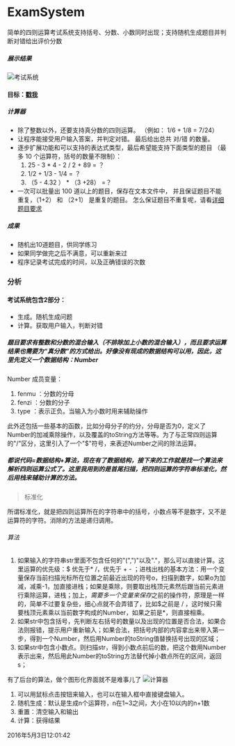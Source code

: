 # ExamSystem
简单的四则运算考试系统支持括号、分数、小数同时出现；支持随机生成题目并判断对错给出评价分数

##### 展示结果
![考试系统](http://ww1.sinaimg.cn/mw690/6f00b839gw1f3i25nai6wj20qw0towh4.jpg "考试系统")

#### 目标：[戳我](http://www.cnblogs.com/xinz/p/3803035.htm)

##### 计算器
* 除了整数以外，还要支持真分数的四则运算。 （例如：  1/6 + 1/8 = 7/24）
* 让程序能接受用户输入答案，并判定对错。 最后给出总共 对/错 的数量。
* 逐步扩展功能和可以支持的表达式类型，最后希望能支持下面类型的题目 （最多 10 个运算符，括号的数量不限制）：
  1. 25 - 3 * 4 - 2 / 2 + 89 = ？
  2. 1/2 + 1/3 - 1/4 = ？ 
  3. （5 - 4.32 ） * （3 +28） =？
* 一次可以批量出 100 道以上的题目，保存在文本文件中， 并且保证题目不能重复，（1+2） 和 （2+1） 是重复的题目。 怎么保证题目不重复呢，请看[详细题目要求](http://www.cnblogs.com/jiel/p/4810756.html)

##### 成果
* 随机出10道题目，供同学练习
* 如果同学做完之后不满意，可以重新来过
* 程序记录考试完成的时间，以及正确错误的次数

### 分析
#### 考试系统包含2部分：
* 生成。随机生成问题
* 计算。获取用户输入，判断对错

##### 题目要求有整数和分数的混合输入（不排除加上小数的混合输入），而且要求运算结果也需要为“真分数”的方式给出。好像没有现成的数据结构可以用，因此，这里先定义一个数据结构：Number

Number 成员变量：

1. fenmu ：分数的分母
2. fenzi ：分数的分子
3. type ：表示正负。当输入为小数时用来辅助操作

此外还包括一些基本的函数，比如分母分子的约分，分母是否为0，定义了Number的加减乘除操作，以及覆盖的toString方法等等。为了与正常四则运算的"/"区分，这里引入了一个"$"符号，来表述Number之间的除法运算。

##### 都说代码=数据结构+算法，现在有了数据结构，接下来的工作就是找一个算法来解析四则运算公式了。这里我用到的是首尾扫描，把四则运算的字符串标准化，然后用栈来辅助计算的方法。

>标准化

所谓标准化，就是把四则运算所在的字符串中的括号，小数点等不是数字，又不是运算符的字符。消除的方法是递归调用。

###### 算法
1. 如果输入的字符串str里面不包含任何的"(",")"以及"."，那么可以直接计算。这里运算的优先级：$ 优先于* /，优先于 + - ；进栈出栈的基本方法：用一个变量保存当前扫描光标所在位置之前最近出现的符号o，扫描到数字，如果o为加减，减乘-1，加直接进栈；如果是乘除，则要取出栈顶元素然后跟当前元素进行乘除运算，进栈；加上$，需要多一个变量来保存$之前的操作符，原理是一样的，简单不过要复杂些，细心点就不会弄错了，比如$之前是 / ，这时候只需要栈顶元素乘以当前数字构成的Number，如果之前是*，则直接相乘。
2. 如果str中包含括号，先判断左右括号的数量以及出现的位置是否合法，如果合法则报错，提示用户重新输入；如果合法，把括号内部的内容拿出来带入第一步，得到一个Number，然后用Number的toString值替换括号出现的区域；
3. 如果str中包含小数点。则扫描str，得到小数点前后的数，把这个数用Number表示出来，然后用此Number的toString方法替代掉小数点所在的区间，返回s；


有了后台的算法，做个图形化界面就不是难事儿了
![计算器](http://ww2.sinaimg.cn/mw690/6f00b839gw1f3i25mh54yj20po0mwdhv.jpg "计算器")

1. 可以用鼠标点击按钮来输入，也可以在输入框中直接键盘输入。
2. 随机生成：默认是生成n个运算符，n在1~3之间，大小在10以内的n+1数
3. 重置：清空输入和输出
4. 计算：获得结果

2016年5月3日12:01:42
